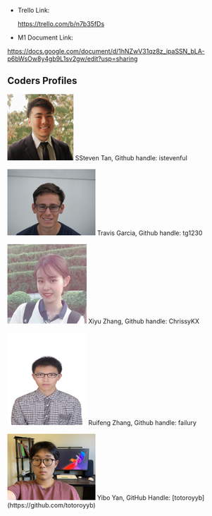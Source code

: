 - Trello Link: 

  https://trello.com/b/n7b35fDs
  
- M1 Document Link: 

https://docs.google.com/document/d/1hNZwV31qz8z_ipaSSN_bLA-p6bWsOw8y4gb9L1sv2gw/edit?usp=sharing

  ## Coders Profiles

<img src="Coders' Profiles/Steven.jpg" height="150" width="150">
SSteven Tan, Github handle: istevenful
<br/><br/>
<img src="Coders' Profiles/Travis.jpg" height="150" width="200">
Travis Garcia, Github handle: tg1230
<br/><br/>
<img src="Coders' Profiles/Chrissy.JPG" height="180" width="180">
Xiyu Zhang, Github handle: ChrissyKX
<br/><br/>
<img src="Coders' Profiles/Jack.JPG" height="210" width="180">
Ruifeng Zhang, Github handle: failury
<br/><br/>
<img src="Coders' Profiles/Yibo.jpg" height="150" width="200">
Yibo Yan, GitHub Handle: [totoroyyb](https://github.com/totoroyyb)






